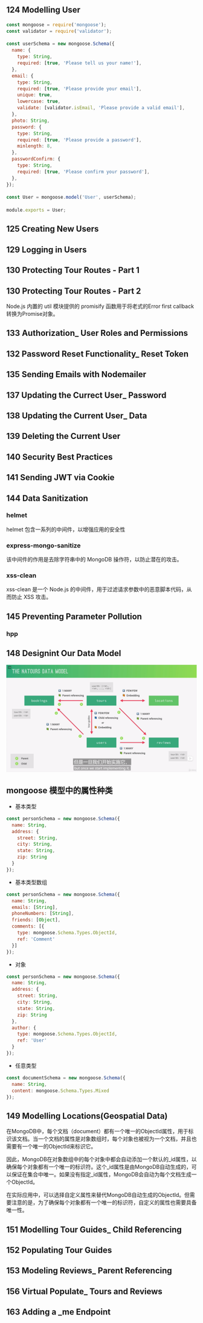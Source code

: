 ## 124 Modelling User
```javascript
const mongoose = require('mongoose');
const validator = require('validator');

const userSchema = new mongoose.Schema({
  name: {
    type: String,
    required: [true, 'Please tell us your name!'],
  },
  email: {
    type: String,
    required: [true, 'Please provide your email'],
    unique: true,
    lowercase: true,
    validate: [validator.isEmail, 'Please provide a valid email'],
  },
  photo: String,
  password: {
    type: String,
    required: [true, 'Please provide a password'],
    minlength: 8,
  },
  passwordConfirm: {
    type: String,
    required: [true, 'Please confirm your password'],
  },
});

const User = mongoose.model('User', userSchema);

module.exports = User;
```
## 125 Creating New Users
## 129 Logging in Users
## 130 Protecting Tour Routes - Part 1
## 130 Protecting Tour Routes - Part 2
Node.js 内置的 util 模块提供的 promisify 函数用于将老式的Error first callback转换为Promise对象。
## 133 Authorization_ User Roles and Permissions
## 132 Password Reset Functionality_ Reset Token
## 135 Sending Emails with Nodemailer
## 137 Updating the Currect User_ Password
## 138 Updating the Current User_ Data
## 139 Deleting the Current User
## 140 Security Best Practices
## 141 Sending JWT via Cookie
## 144 Data Sanitization
### helmet
helmet 包含一系列的中间件，以增强应用的安全性
### express-mongo-sanitize
该中间件的作用是去除字符串中的 MongoDB 操作符，以防止潜在的攻击。
### xss-clean 
xss-clean 是一个 Node.js 的中间件，用于过滤请求参数中的恶意脚本代码，从而防止 XSS 攻击。
## 145 Preventing Parameter Pollution
### hpp
## 148 Designint Our Data Model
![](2023-02-15.png)
## mongoose 模型中的属性种类
* 基本类型
```javascript
const personSchema = new mongoose.Schema({
  name: String,
  address: {
    street: String,
    city: String,
    state: String,
    zip: String
  }
});
```
* 基本类型数组
```javascript
const personSchema = new mongoose.Schema({
  name: String,
  emails: [String],
  phoneNumbers: [String],
  friends: [Object],
  comments: [{
    type: mongoose.Schema.Types.ObjectId,
    ref: 'Comment'
  }]
});
```
* 对象
```javascript
const personSchema = new mongoose.Schema({
  name: String,
  address: {
    street: String,
    city: String,
    state: String,
    zip: String
  },
  author: {
    type: mongoose.Schema.Types.ObjectId,
    ref: 'User'
  }
});
```
* 任意类型
```javascript
const documentSchema = new mongoose.Schema({
  name: String,
  content: mongoose.Schema.Types.Mixed
});
```
## 149 Modelling Locations(Geospatial Data)
在MongoDB中，每个文档（document）都有一个唯一的ObjectId属性，用于标识该文档。当一个文档的属性是对象数组时，每个对象也被视为一个文档，并且也需要有一个唯一的ObjectId来标识它。

因此，MongoDB在对象数组中的每个对象中都会自动添加一个默认的_id属性，以确保每个对象都有一个唯一的标识符。这个_id属性是由MongoDB自动生成的，可以保证在集合中唯一。如果没有指定_id属性，MongoDB会自动为每个文档生成一个ObjectId。

在实际应用中，可以选择自定义属性来替代MongoDB自动生成的ObjectId。但需要注意的是，为了确保每个对象都有一个唯一的标识符，自定义的属性也需要具备唯一性。
## 151 Modelling Tour Guides_ Child Referencing
## 152 Populating Tour Guides
## 153 Modeling Reviews_ Parent Referencing
## 156 Virtual Populate_ Tours and Reviews
## 163 Adding a _me Endpoint
